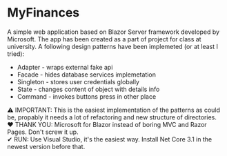 # MyFinances

A simple web application based on Blazor Server framework developed by Microsoft. The app has been created as a part of project for class at university. A following design patterns have been implemeted (or at least I tried):
- Adapter - wraps external fake api
- Facade - hides database services implemetation
- Singleton - stores user credentials globally
- State - changes content of object with details info
- Command - invokes buttons press in other place

⚠ IMPORTANT: This is the easiest implementation of the patterns as could be, propably it needs a lot of refactoring and new structure of directories.<br/>
❤ THANK YOU: Microsoft for Blazor instead of boring MVC and Razor Pages. Don't screw it up.<br/>
✔ RUN: Use Visual Studio, it's the easiest way. Install Net Core 3.1 in the newest version before that.<br/>
